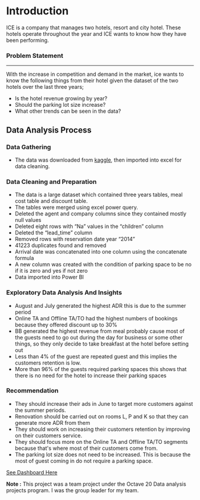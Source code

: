 # Introduction
ICE is a company that manages two hotels, resort and city hotel. These hotels operate throughout the year and ICE wants to know how they have been performing.
### Problem Statement
---
With the increase in competition and demand in the market, ice wants to know the following things from their hotel given the dataset of the two hotels over the last three years;
- Is the hotel revenue growing by year?
- Should the parking lot size increase?
- What other trends can be seen in the data?

## Data Analysis Process
### Data Gathering
- The data was downloaded from [kaggle](https://www.kaggle.com/datasets/jessemostipak/hotel-booking-demand), then imported into excel for data cleaning.
### Data Cleaning and Preparation
- The data is a large dataset which contained three years tables, meal cost table and discount table.
- The tables were merged using excel power query.
- Deleted the agent and company columns since they contained mostly null values
- Deleted eight rows with “Na” values in the “children” column
- Deleted the “lead_time” column
- Removed rows with reservation date year “2014”
- 41223 duplicates found and removed
- Arrival date was concatenated into one column using the concatenate formula
- A new column was created with the condition of parking space to be no if it is zero and yes if not zero
- Data imported into Power BI
### Exploratory Data Analysis And Insights
- August and July generated the highest ADR this is due to the summer period
- Online TA and Offline TA/TO had the highest numbers of bookings because they offered discount up to 30%
- BB generated the highest revenue from meal probably cause most of the guests need to go out during the day for business or some other things, so they only decide to take breakfast at the hotel before setting out
- Less than 4% of the guest are repeated guest and this implies the customers retention is low.
- More than 96% of the guests required parking spaces this shows that there is no need for the hotel to increase their parking spaces
### Recommendation
- They should increase their ads in June to target more customers against the summer periods.
- Renovation should be carried out on rooms L, P and K so that they can generate more ADR from them 
- They should work on increasing their customers retention by improving on their customers service.
- They should focus more on the Online TA and Offline TA/TO segments because that's where most of their customers come from.
- The parking lot size does not need to be increased. This is because the most of guest coming in do not require a parking space.

[See Dashboard Here](https://github.com/AkintolaOlasubomi/Hotel-Bookings/blob/main/Hotel%20Bookings.jpg)


**Note :** This project was a team project under the Octave 20 Data analysis projects program. I was the group leader for my team.
